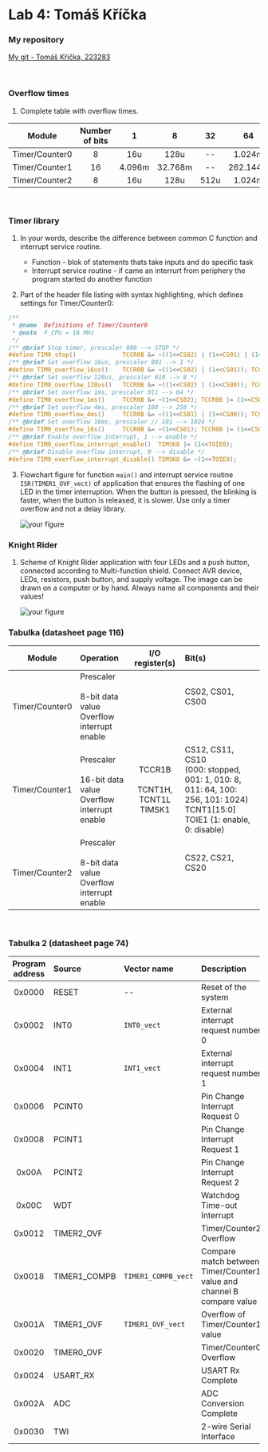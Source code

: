 # Lab 4: Tomáš Kříčka

### My repository
[My git - Tomáš Kříčka, 223283](https://github.com/TomasKricka/Digital-electronics-2)

<br>

### Overflow times

1. Complete table with overflow times.

| **Module** | **Number of bits** | **1** | **8** | **32** | **64** | **128** | **256** | **1024** |
| :-: | :-: | :-: | :-: | :-: | :-: | :-: | :-: | :-: |
| Timer/Counter0 | 8  | 16u | 128u | -- | 1.024m | -- | 4.096m| 16.38m |
| Timer/Counter1 | 16 | 4.096m | 32.768m | -- | 262.144m | -- |1.0486 | 4.1943 |
| Timer/Counter2 | 8  | 16u | 128u | 512u | 1.024m | 2.048m | 4.096m | 16.38m |

<br>

### Timer library

1. In your words, describe the difference between common C function and interrupt service routine.
   * Function - blok of statements thats take inputs and do specific task
   * Interrupt service routine - if came an interrurt from periphery the program started do another function

2. Part of the header file listing with syntax highlighting, which defines settings for Timer/Counter0:

```c
/**
 * @name  Definitions of Timer/Counter0
 * @note  F_CPU = 16 MHz
 */
/** @brief Stop timer, prescaler 000 --> STOP */
#define TIM0_stop()             TCCR0B &= ~((1<<CS02) | (1<<CS01) | (1<<CS10));
/** @brief Set overflow 16us, prescaler 001 --> 1 */
#define TIM0_overflow_16us()    TCCR0B &= ~((1<<CS02) | (1<<CS01)); TCCR0B |= (1<<CS00);
/** @brief Set overflow 128us, prescaler 010 --> 8 */
#define TIM0_overflow_128us()   TCCR0B &= ~((1<<CS02) | (1<<CS00)); TCCR0B |= (1<<CS01);
/** @brief Set overflow 1ms, prescaler 011 --> 64 */
#define TIM0_overflow_1ms()     TCCR0B &= ~(1<<CS02); TCCR0B |= (1<<CS01) | (1<<CS00);
/** @brief Set overflow 4ms, prescaler 100 --> 256 */
#define TIM0_overflow_4ms()     TCCR0B &= ~((1<<CS01) | (1<<CS00)); TCCR0B |= (1<<CS02);
/** @brief Set overflow 16ms, prescaler // 101 --> 1024 */
#define TIM0_overflow_16s()     TCCR0B &= ~(1<<CS01); TCCR0B |= (1<<CS00) | (1<<CS02);
/** @brief Enable overflow interrupt, 1 --> enable */
#define TIM0_overflow_interrupt_enable()  TIMSK0 |= (1<<TOIE0);
/** @brief Disable overflow interrupt, 0 --> disable */
#define TIM0_overflow_interrupt_disable() TIMSK0 &= ~(1<<TOIE0);
```

3. Flowchart figure for function `main()` and interrupt service routine `ISR(TIMER1_OVF_vect)` of application that ensures the flashing of one LED in the timer interruption. When the button is pressed, the blinking is faster, when the button is released, it is slower. Use only a timer overflow and not a delay library.

   ![your figure]()


### Knight Rider

1. Scheme of Knight Rider application with four LEDs and a push button, connected according to Multi-function shield. Connect AVR device, LEDs, resistors, push button, and supply voltage. The image can be drawn on a computer or by hand. Always name all components and their values!

   ![your figure]()


### Tabulka (datasheet page 116)

| **Module** | **Operation** | **I/O register(s)** | **Bit(s)** |
| :-: | :-- | :-: | :-- |
| Timer/Counter0 | Prescaler<br><br>8-bit data value<br>Overflow interrupt enable | <br><br><br> | CS02, CS01, CS00<br><br><br> |
| Timer/Counter1 | Prescaler<br><br>16-bit data value<br>Overflow interrupt enable | TCCR1B<br><br>TCNT1H, TCNT1L<br>TIMSK1 | CS12, CS11, CS10<br>(000: stopped, 001: 1, 010: 8, 011: 64, 100: 256, 101: 1024)<br>TCNT1[15:0]<br>TOIE1 (1: enable, 0: disable) |
| Timer/Counter2 | Prescaler<br><br>8-bit data value<br>Overflow interrupt enable | <br><br><br> | CS22, CS21, CS20<br><br><br> |


<br>

### Tabulka 2 (datasheet page 74)
| **Program address** | **Source** | **Vector name** | **Description** |
| :-: | :-- | :-- | :-- |
| 0x0000 | RESET | -- | Reset of the system |
| 0x0002 | INT0  | `INT0_vect` | External interrupt request number 0 |
| 0x0004 | INT1 | `INT1_vect` | External interrupt request number 1 |
| 0x0006 | PCINT0 |  | Pin Change Interrupt Request 0  |
| 0x0008 | PCINT1 |  | Pin Change Interrupt Request 1 |
| 0x00A | PCINT2 |  | Pin Change Interrupt Request 2 |
| 0x00C | WDT |  | Watchdog Time-out Interrupt |
| 0x0012 | TIMER2_OVF |  | Timer/Counter2 Overflow |
| 0x0018 | TIMER1_COMPB | `TIMER1_COMPB_vect` | Compare match between Timer/Counter1 value and channel B compare value |
| 0x001A | TIMER1_OVF | `TIMER1_OVF_vect` | Overflow of Timer/Counter1 value |
| 0x0020 | TIMER0_OVF |  | Timer/Counter0 Overflow |
| 0x0024 | USART_RX |  | USART Rx Complete |
| 0x002A | ADC |  | ADC Conversion Complete |
| 0x0030 | TWI |  | 2-wire Serial Interface |